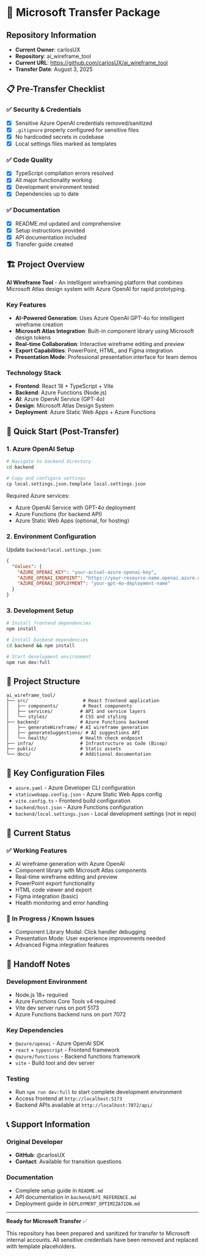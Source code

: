 # 🚀 Microsoft Transfer Package

## Repository Information
- **Current Owner**: carlosUX
- **Repository**: ai_wireframe_tool
- **Current URL**: https://github.com/carlosUX/ai_wireframe_tool
- **Transfer Date**: August 3, 2025

## 📋 Pre-Transfer Checklist

### ✅ Security & Credentials
- [x] Sensitive Azure OpenAI credentials removed/sanitized
- [x] `.gitignore` properly configured for sensitive files
- [x] No hardcoded secrets in codebase
- [x] Local settings files marked as templates

### ✅ Code Quality
- [x] TypeScript compilation errors resolved
- [x] All major functionality working
- [x] Development environment tested
- [x] Dependencies up to date

### ✅ Documentation
- [x] README.md updated and comprehensive
- [x] Setup instructions provided
- [x] API documentation included
- [x] Transfer guide created

## 🏗️ Project Overview

**AI Wireframe Tool** - An intelligent wireframing platform that combines Microsoft Atlas design system with Azure OpenAI for rapid prototyping.

### Key Features
- **AI-Powered Generation**: Uses Azure OpenAI GPT-4o for intelligent wireframe creation
- **Microsoft Atlas Integration**: Built-in component library using Microsoft design tokens
- **Real-time Collaboration**: Interactive wireframe editing and preview
- **Export Capabilities**: PowerPoint, HTML, and Figma integration
- **Presentation Mode**: Professional presentation interface for team demos

### Technology Stack
- **Frontend**: React 18 + TypeScript + Vite
- **Backend**: Azure Functions (Node.js)
- **AI**: Azure OpenAI Service (GPT-4o)
- **Design**: Microsoft Atlas Design System
- **Deployment**: Azure Static Web Apps + Azure Functions

## 🚀 Quick Start (Post-Transfer)

### 1. Azure OpenAI Setup
```bash
# Navigate to backend directory
cd backend

# Copy and configure settings
cp local.settings.json.template local.settings.json
```

Required Azure services:
- Azure OpenAI Service with GPT-4o deployment
- Azure Functions (for backend API)
- Azure Static Web Apps (optional, for hosting)

### 2. Environment Configuration
Update `backend/local.settings.json`:
```json
{
  "Values": {
    "AZURE_OPENAI_KEY": "your-actual-azure-openai-key",
    "AZURE_OPENAI_ENDPOINT": "https://your-resource-name.openai.azure.com/",
    "AZURE_OPENAI_DEPLOYMENT": "your-gpt-4o-deployment-name"
  }
}
```

### 3. Development Setup
```bash
# Install frontend dependencies
npm install

# Install backend dependencies
cd backend && npm install

# Start development environment
npm run dev:full
```

## 📁 Project Structure

```
ai_wireframe_tool/
├── src/                    # React frontend application
│   ├── components/         # React components
│   ├── services/          # API and service layers
│   └── styles/            # CSS and styling
├── backend/               # Azure Functions backend
│   ├── generateWireframe/ # AI wireframe generation
│   ├── generateSuggestions/ # AI suggestions API
│   └── health/            # Health check endpoint
├── infra/                 # Infrastructure as Code (Bicep)
├── public/                # Static assets
└── docs/                  # Additional documentation
```

## 🔧 Key Configuration Files

- `azure.yaml` - Azure Developer CLI configuration
- `staticwebapp.config.json` - Azure Static Web Apps config
- `vite.config.ts` - Frontend build configuration
- `backend/host.json` - Azure Functions configuration
- `backend/local.settings.json` - Local development settings (not in repo)

## 🎯 Current Status

### ✅ Working Features
- AI wireframe generation with Azure OpenAI
- Component library with Microsoft Atlas components
- Real-time wireframe editing and preview
- PowerPoint export functionality
- HTML code viewer and export
- Figma integration (basic)
- Health monitoring and error handling

### 🔧 In Progress / Known Issues
- Component Library Modal: Click handler debugging
- Presentation Mode: User experience improvements needed
- Advanced Figma integration features

## 🤝 Handoff Notes

### Development Environment
- Node.js 18+ required
- Azure Functions Core Tools v4 required
- Vite dev server runs on port 5173
- Azure Functions backend runs on port 7072

### Key Dependencies
- `@azure/openai` - Azure OpenAI SDK
- `react` + `typescript` - Frontend framework
- `@azure/functions` - Backend functions framework
- `vite` - Build tool and dev server

### Testing
- Run `npm run dev:full` to start complete development environment
- Access frontend at `http://localhost:5173`
- Backend APIs available at `http://localhost:7072/api/`

## 📞 Support Information

### Original Developer
- **GitHub**: @carlosUX
- **Contact**: Available for transition questions

### Documentation
- Complete setup guide in `README.md`
- API documentation in `backend/API_REFERENCE.md`
- Deployment guide in `DEPLOYMENT_OPTIMIZATION.md`

---

**Ready for Microsoft Transfer** ✅

This repository has been prepared and sanitized for transfer to Microsoft internal accounts.
All sensitive credentials have been removed and replaced with template placeholders.
